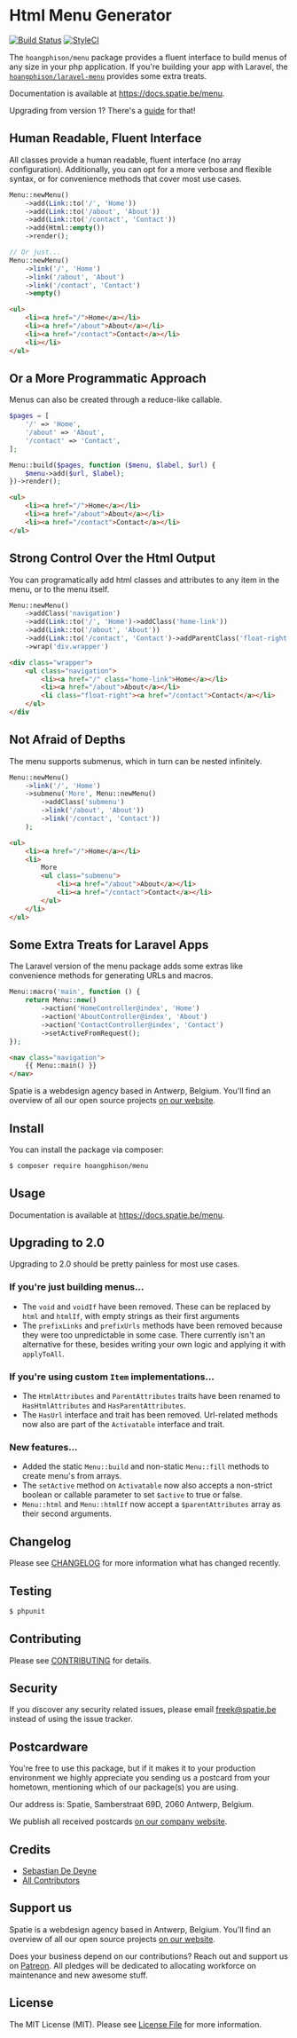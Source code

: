 # Html Menu Generator

[![Build Status](https://travis-ci.org/hoangphison/menu.svg?branch=feature%2Fphp5.6-compatibility)](https://travis-ci.org/hoangphison/menu)
[![StyleCI](https://styleci.io/repos/111900223/shield?branch=master)](https://styleci.io/repos/111900223)

The `hoangphison/menu` package provides a fluent interface to build menus of any size in your php application. If you're building your app with Laravel, the [`hoangphison/laravel-menu`](https://github.com/hoangphison/laravel-menu) provides some extra treats.

Documentation is available at https://docs.spatie.be/menu.

Upgrading from version 1? There's a [guide](https://github.com/spatie/menu#upgrading-to-20) for that!

## Human Readable, Fluent Interface

All classes provide a human readable, fluent interface (no array configuration). Additionally, you can opt for a more verbose and flexible syntax, or for convenience methods that cover most use cases.

```php
Menu::newMenu()
    ->add(Link::to('/', 'Home'))
    ->add(Link::to('/about', 'About'))
    ->add(Link::to('/contact', 'Contact'))
    ->add(Html::empty())
    ->render();

// Or just...
Menu::newMenu()
    ->link('/', 'Home')
    ->link('/about', 'About')
    ->link('/contact', 'Contact')
    ->empty()
```

```html
<ul>
    <li><a href="/">Home</a></li>
    <li><a href="/about">About</a></li>
    <li><a href="/contact">Contact</a></li>
    <li></li>
</ul>
```

## Or a More Programmatic Approach

Menus can also be created through a reduce-like callable.

```php
$pages = [
    '/' => 'Home',
    '/about' => 'About',
    '/contact' => 'Contact',
];

Menu::build($pages, function ($menu, $label, $url) {
    $menu->add($url, $label);
})->render();
```

```html
<ul>
    <li><a href="/">Home</a></li>
    <li><a href="/about">About</a></li>
    <li><a href="/contact">Contact</a></li>
</ul>
```

## Strong Control Over the Html Output

You can programatically add html classes and attributes to any item in the menu, or to the menu itself.

```php
Menu::newMenu()
    ->addClass('navigation')
    ->add(Link::to('/', 'Home')->addClass('home-link'))
    ->add(Link::to('/about', 'About'))
    ->add(Link::to('/contact', 'Contact')->addParentClass('float-right'))
    ->wrap('div.wrapper')
```

```html
<div class="wrapper">
    <ul class="navigation">
        <li><a href="/" class="home-link">Home</a></li>
        <li><a href="/about">About</a></li>
        <li class="float-right"><a href="/contact">Contact</a></li>
    </ul>
</div
```

## Not Afraid of Depths

The menu supports submenus, which in turn can be nested infinitely.

```php
Menu::newMenu()
    ->link('/', 'Home')
    ->submenu('More', Menu::newMenu()
        ->addClass('submenu')
        ->link('/about', 'About'))
        ->link('/contact', 'Contact'))
    );
```

```html
<ul>
    <li><a href="/">Home</a></li>
    <li>
        More
        <ul class="submenu">
            <li><a href="/about">About</a></li>
            <li><a href="/contact">Contact</a></li>
        </ul>
    </li>
</ul>
```

## Some Extra Treats for Laravel Apps

The Laravel version of the menu package adds some extras like convenience methods for generating URLs and macros.

```php
Menu::macro('main', function () {
    return Menu::new()
        ->action('HomeController@index', 'Home')
        ->action('AboutController@index', 'About')
        ->action('ContactController@index', 'Contact')
        ->setActiveFromRequest();
});
```

```html
<nav class="navigation">
    {{ Menu::main() }}
</nav>
```

Spatie is a webdesign agency based in Antwerp, Belgium. You'll find an overview of all our open source projects [on our website](https://spatie.be/opensource).

## Install

You can install the package via composer:

``` bash
$ composer require hoangphison/menu
```

## Usage

Documentation is available at https://docs.spatie.be/menu.

## Upgrading to 2.0

Upgrading to 2.0 should be pretty painless for most use cases.

### If you're just building menus...

- The `void` and `voidIf` have been removed. These can be replaced by `html` and `htmlIf`, with empty strings as their first arguments
- The `prefixLinks` and `prefixUrls` methods have been removed because they were too unpredictable in some case. There currently isn't an alternative for these, besides writing your own logic and applying it with `applyToAll`.

### If you're using custom `Item` implementations...

- The `HtmlAttributes` and `ParentAttributes` traits have been renamed to `HasHtmlAttributes` and `HasParentAttributes`.
- The `HasUrl` interface and trait has been removed. Url-related methods now also are part of the `Activatable` interface and trait.

### New features...

- Added the static `Menu::build` and non-static `Menu::fill` methods to create menu's from arrays.
- The `setActive` method on `Activatable` now also accepts a non-strict boolean or callable parameter to set `$active` to true or false.
- `Menu::html` and `Menu::htmlIf` now accept a `$parentAttributes` array as their second arguments.

## Changelog

Please see [CHANGELOG](CHANGELOG.md) for more information what has changed recently.

## Testing

``` bash
$ phpunit
```

## Contributing

Please see [CONTRIBUTING](CONTRIBUTING.md) for details.

## Security

If you discover any security related issues, please email freek@spatie.be instead of using the issue tracker.

## Postcardware

You're free to use this package, but if it makes it to your production environment we highly appreciate you sending us a postcard from your hometown, mentioning which of our package(s) you are using.

Our address is: Spatie, Samberstraat 69D, 2060 Antwerp, Belgium.

We publish all received postcards [on our company website](https://spatie.be/en/opensource/postcards).

## Credits

- [Sebastian De Deyne](https://github.com/sebastiandedeyne)
- [All Contributors](../../contributors)

## Support us

Spatie is a webdesign agency based in Antwerp, Belgium. You'll find an overview of all our open source projects [on our website](https://spatie.be/opensource).

Does your business depend on our contributions? Reach out and support us on [Patreon](https://www.patreon.com/spatie). 
All pledges will be dedicated to allocating workforce on maintenance and new awesome stuff.

## License

The MIT License (MIT). Please see [License File](LICENSE.md) for more information.
